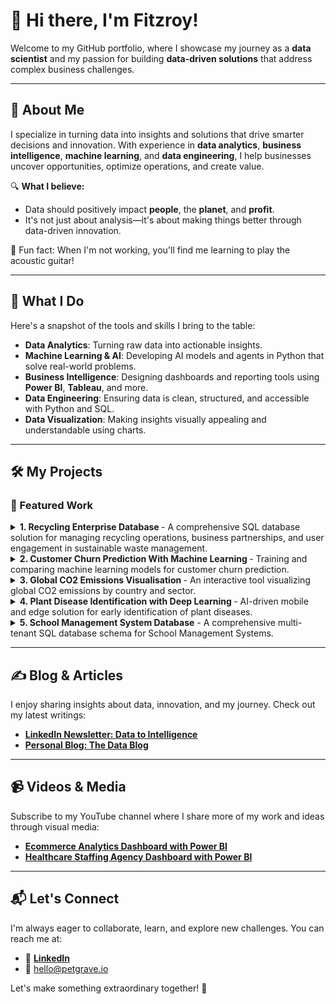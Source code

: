 # 👋 Hi there, I'm Fitzroy!  

Welcome to my GitHub portfolio, where I showcase my journey as a **data scientist** and my passion for building **data-driven solutions** that address complex business challenges.  

---

## 🚀 About Me  
I specialize in turning data into insights and solutions that drive smarter decisions and innovation. With experience in **data analytics**, **business intelligence**, **machine learning**, and **data engineering**, I help businesses uncover opportunities, optimize operations, and create value.  

🔍 **What I believe:**  
- Data should positively impact **people**, the **planet**, and **profit**.  
- It's not just about analysis—it's about making things better through data-driven innovation.  

🎸 Fun fact: When I'm not working, you'll find me learning to play the acoustic guitar!  

---

## 📌 What I Do  
Here's a snapshot of the tools and skills I bring to the table:  
- **Data Analytics**: Turning raw data into actionable insights.  
- **Machine Learning & AI**: Developing AI models and agents in Python that solve real-world problems.  
- **Business Intelligence**: Designing dashboards and reporting tools using **Power BI**, **Tableau**, and more.  
- **Data Engineering**: Ensuring data is clean, structured, and accessible with Python and SQL.  
- **Data Visualization**: Making insights visually appealing and understandable using charts.

---

## 🛠️ My Projects  

### 🌟 Featured Work  

<details>
<summary><strong>1. Recycling Enterprise Database </strong> - A comprehensive SQL database solution for managing recycling operations, business partnerships, and user engagement in sustainable waste management.</summary>
<p>
  
![iRecycle Digital](https://github.com/fitzroypet/recycling-database/blob/main/Screenshot%202024-10-15%20at%2009.59.11.png)

[🌐 View Repository](https://github.com/fitzroypet/recycling-database)
</p>
</details> 

<details>
<summary><strong>2. Customer Churn Prediction With Machine Learning </strong> - Training and comparing machine learning models for customer churn prediction.</summary>
<p>

![Machine Learning Screenshot](https://github.com/fitzroypet/Predicting-Customer-Churn-With-Machine-Learning/blob/main/Screenshot%202024-11-20%20at%2018.47.05.png) 

[🌐 View Repository](https://github.com/fitzroypet/Predicting-Customer-Churn-With-Machine-Learning)  
</p>
</details>  

<details>
<summary><strong>3. Global CO2 Emissions Visualisation </strong> - An interactive tool visualizing global CO2 emissions by country and sector.</summary>
<p>

![CO2 Emissions Visualisation Screenshot](https://github.com/fitzroypet/Data-Visualisation/blob/main/Screenshot%202024-11-20%20at%2018.20.05.png)  

[🌐 View Repository](https://github.com/fitzroypet/Data-Visualisation)
[🌐 View Infographic](https://infogram.com/ghg-emissions-since-the-kyoto-protocol-1hzj4o3wkv1x34p?live) 
</p>
</details>  

<details>
<summary><strong>4. Plant Disease Identification with Deep Learning </strong> - AI-driven mobile and edge solution for early identification of plant diseases.</summary>
<p>

![Plant Disease Identification Screenshot](https://github.com/fitzroypet/Computer-Vision-Model-For-Plant-Disease-Identification/blob/main/Screenshot%202023-01-11%20at%2002.41.08.png) 

[🌐 View Repository](https://github.com/fitzroypet/Computer-Vision-Model-For-Plant-Disease-Identification)  
</p>
</details>  

<details>
<summary><strong>5. School Management System Database</strong> - A comprehensive multi-tenant SQL database schema for School Management Systems.</summary>
<p>
  
![Student Dashboard Screenshot](https://github.com/fitzroypet/school-management-db/blob/main/Screenshot%202024-11-20%20at%2019.15.54.png)

[🌐 View Repository](https://github.com/fitzroypet/school-management-db)
</p>
</details>  

---

## ✍️ Blog & Articles  
I enjoy sharing insights about data, innovation, and my journey. Check out my latest writings:  

- **[LinkedIn Newsletter: Data to Intelligence](https://www.linkedin.com/newsletters/data-to-intelligence-7093757073217200128/)**
- **[Personal Blog: The Data Blog](https://www.petgrave.io/blog)**

---

## 📹 Videos & Media  
Subscribe to my YouTube channel where I share more of my work and ideas through visual media:  

- **[Ecommerce Analytics Dashboard with Power BI](https://www.youtube.com/watch?v=t-uQcAL_CzE)**  
- **[Healthcare Staffing Agency Dashboard with Power BI](https://www.youtube.com/watch?v=Vzy4LmIQwBw&t=27s)** 

---

## 📬 Let's Connect  
I'm always eager to collaborate, learn, and explore new challenges. You can reach me at:  
- 💼 **[LinkedIn](https://linkedin.com/in/fitzroypetgrave)**  
- 📧 hello@petgrave.io  

Let's make something extraordinary together! 🚀  
